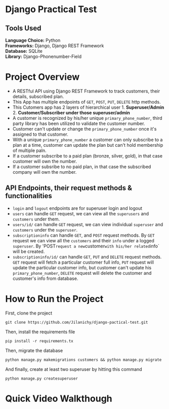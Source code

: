# Django Practical Test

## Tools Used

<b>Language Choice:</b> Python <br>
<b>Frameworks:</b> Django, Django REST Framework <br>
<b>Database:</b> SQLite <br>
<b>Library:</b>  Django-Phonenumber-Field <br>

# Project Overview

* A RESTful API using Django REST Framework to track customers, their details, subscribed plan.
* This App has multiple endpoints of `GET`, `POST`, `PUT`, `DELETE` http methods.
* This Cutomers app has 2 layers of hierarchical user 
                                    1. <b>Superuser/Admin</b>
                                    2. <b>Customer/Subscriber under those superuser/admin</b>
* A customer is recognized by his/her unique `primary_phone_number`, third party library has been utilized to validate the customer number.
* Customer can't update or change the `primary_phone_number` once it's assigned to that customer.
* With a unique `primary_phone_number` a customer can only subscribe to a plan at a time, customer can update the plan but can't hold membership of multiple paln.
* If a customer subscribe to a paid plan (bronze, silver, gold), in that case customer will own the number.
* If a customer subsribe to no paid plan, in that case the subscribed company will own the number.

## API Endpoints, their request methods & functionalities
* `login` and `logout` endpoints are for superuser login and logout
* `users` can handle `GET` request, we can view all the `superusers` and `customers` under them.
* `users/id/` can handle `GET` request, we can view individual `superuser` and `customers` under the `superuser`.
* `subscriptioninfo` can handle `GET`, and `POST` request methods. By `GET` request we can view all the `customers` and their `info` under a logged `superuser`. By 'POST` request a new `customer` with his/her related `info` will be created.
* `subscriptioninfo/id/` can handle `GET`, `PUT` and `DELETE` request methods. `GET` request will fetch a particular customer full info, `PUT` request will update the particular customer info, but customer can't update his `primary_phone_number`, `DELETE` request will delete the customer and customer's info from database.

# How to Run the Project
First, clone the project
```
git clone https://github.com/Jilanichy/django-pactical-test.git
```
Then, install the requirements file
```
pip install -r requirements.tx
```
Then, migrate the database
```
python manage.py makemigrations customers && python manage.py migrate
```
And finally, create at least two superuser by hitting this command
```
python manage.py createsuperuser
```
# Quick Video Walkthough
